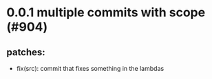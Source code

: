 # 0.0.1 multiple commits with scope (#904)

## patches:
* fix(src): commit that fixes something in the lambdas

